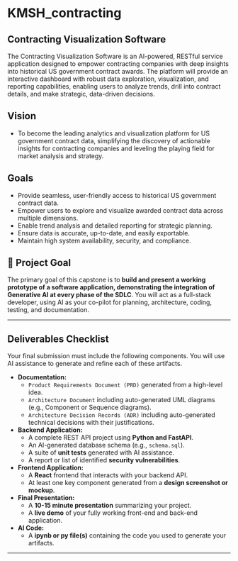 # KMSH_contracting
## Contracting Visualization Software

The Contracting Visualization Software is an AI-powered, RESTful service application designed to empower contracting companies with deep insights into historical US government contract awards. The platform will provide an interactive dashboard with robust data exploration, visualization, and reporting capabilities, enabling users to analyze trends, drill into contract details, and make strategic, data-driven decisions.

## Vision
* To become the leading analytics and visualization platform for US government contract data, simplifying the discovery of actionable insights for contracting companies and leveling the playing field for market analysis and strategy.

## Goals
* Provide seamless, user-friendly access to historical US government contract data.
* Empower users to explore and visualize awarded contract data across multiple dimensions.
* Enable trend analysis and detailed reporting for strategic planning.
* Ensure data is accurate, up-to-date, and easily exportable.
* Maintain high system availability, security, and compliance.

## 🎯 Project Goal

The primary goal of this capstone is to **build and present a working prototype of a software application, demonstrating the integration of Generative AI at every phase of the SDLC**. You will act as a full-stack developer, using AI as your co-pilot for planning, architecture, coding, testing, and documentation.

---

##  Deliverables Checklist

Your final submission must include the following components. You will use AI assistance to generate and refine each of these artifacts.

* **Documentation:**
    * `Product Requirements Document (PRD)` generated from a high-level idea.
    * `Architecture Document` including auto-generated UML diagrams (e.g., Component or Sequence diagrams).
    * `Architecture Decision Records (ADR)` including auto-generated technical decisions with their justifications.
* **Backend Application:**
    * A complete REST API project using **Python and FastAPI**.
    * An AI-generated database schema (e.g., `schema.sql`).
    * A suite of **unit tests** generated with AI assistance.
    * A report or list of identified **security vulnerabilities**.
* **Frontend Application:**
    * A **React** frontend that interacts with your backend API.
    * At least one key component generated from a **design screenshot or mockup**.
* **Final Presentation:**
    * A **10-15 minute presentation** summarizing your project.
    * A **live demo** of your fully working front-end and back-end application.
* **AI Code:**
    * A **ipynb or py file(s)** containing the code you used to generate your artifacts.

---
